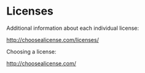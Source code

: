 # Licenses

Additional information about each individual license:

http://choosealicense.com/licenses/

Choosing a license:

http://choosealicense.com/
